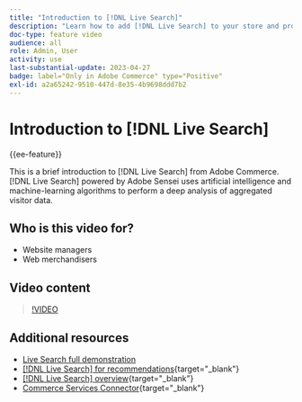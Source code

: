 ```yaml
---
title: "Introduction to [!DNL Live Search]"
description: "Learn how to add [!DNL Live Search] to your store and produce highly engaging, relevant, and personalized shopping experiences."
doc-type: feature video
audience: all
role: Admin, User
activity: use
last-substantial-update: 2023-04-27
badge: label="Only in Adobe Commerce" type="Positive"
exl-id: a2a65242-9510-447d-8e35-4b9698ddd7b2
---
```

# Introduction to [!DNL Live Search]

{{ee-feature}}

This is a brief introduction to [!DNL Live Search] from Adobe Commerce. [!DNL Live Search] powered by Adobe Sensei uses artificial intelligence and machine-learning algorithms to perform a deep analysis of aggregated visitor data.

## Who is this video for?

- Website managers
- Web merchandisers

## Video content

>[!VIDEO](https://video.tv.adobe.com/v/3418797?learn=on)


## Additional resources

- [Live Search full demonstration](./live-search-full-demonstration.md)
- [[!DNL Live Search] for recommendations](https://experienceleague.adobe.com/docs/commerce-learn/tutorials/marketing/live-search-recommendations.html){target="_blank"}
- [[!DNL Live Search] overview](https://experienceleague.adobe.com/docs/commerce-merchant-services/live-search/overview.html){target="_blank"}
- [Commerce Services Connector](https://experienceleague.adobe.com/docs/commerce-merchant-services/user-guides/integration-services/saas.html){target="_blank"}
